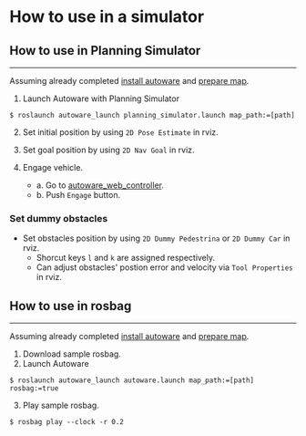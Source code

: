 # How to use in a simulator

## How to use in Planning Simulator
---

Assuming already completed [install autoware](https://github.com/tier4/Autoware-T4B#install-autoware) and [prepare map](https://github.com/tier4/Autoware-T4B#prepare-map).


1. Launch Autoware with Planning Simulator
```
$ roslaunch autoware_launch planning_simulator.launch map_path:=[path]
```

2. Set initial position by using `2D Pose Estimate` in rviz.

3. Set goal position by using `2D Nav Goal` in rviz.

4. Engage vehicle.
    - a. Go to [autoware_web_controller](http://localhost:8085/autoware_web_controller/index.html).
    - b. Push `Engage` button.

### Set dummy obstacles

* Set obstacles position by using `2D Dummy Pedestrina` or `2D Dummy Car` in rviz.
  * Shorcut keys `l` and `k` are assigned respectively.
  * Can adjust obstacles' postion error and velocity via `Tool Properties` in rviz.

## How to use in rosbag
---
Assuming already completed [install autoware](https://github.com/tier4/Autoware-T4B#install-autoware) and [prepare map](https://github.com/tier4/Autoware-T4B#prepare-map).

1. Download sample rosbag.
2. Launch Autoware
```
$ roslaunch autoware_launch autoware.launch map_path:=[path] rosbag:=true
```
3. Play sample rosbag.
```
$ rosbag play --clock -r 0.2
```

